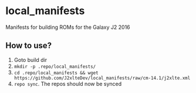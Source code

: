 # local_manifests
Manifests for building ROMs for the Galaxy J2 2016

## How to use?
1. Goto build dir
2. `mkdir -p .repo/local_manifests/`
3. `cd .repo/local_manifests && wget https://github.com/J2xlteDev/local_manifests/raw/cm-14.1/j2xlte.xml`
4. `repo sync`. The repos should now be synced
